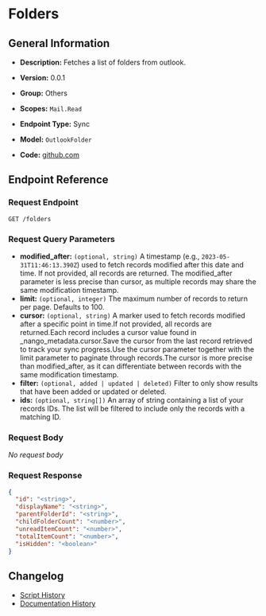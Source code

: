<!-- BEGIN GENERATED CONTENT -->
# Folders

## General Information

- **Description:** Fetches a list of folders from outlook.

- **Version:** 0.0.1
- **Group:** Others
- **Scopes:** `Mail.Read`
- **Endpoint Type:** Sync
- **Model:** `OutlookFolder`
- **Code:** [github.com](https://github.com/NangoHQ/integration-templates/tree/main/integrations/outlook/syncs/folders.ts)


## Endpoint Reference

### Request Endpoint

`GET /folders`

### Request Query Parameters

- **modified_after:** `(optional, string)` A timestamp (e.g., `2023-05-31T11:46:13.390Z`) used to fetch records modified after this date and time. If not provided, all records are returned. The modified_after parameter is less precise than cursor, as multiple records may share the same modification timestamp.
- **limit:** `(optional, integer)` The maximum number of records to return per page. Defaults to 100.
- **cursor:** `(optional, string)` A marker used to fetch records modified after a specific point in time.If not provided, all records are returned.Each record includes a cursor value found in _nango_metadata.cursor.Save the cursor from the last record retrieved to track your sync progress.Use the cursor parameter together with the limit parameter to paginate through records.The cursor is more precise than modified_after, as it can differentiate between records with the same modification timestamp.
- **filter:** `(optional, added | updated | deleted)` Filter to only show results that have been added or updated or deleted.
- **ids:** `(optional, string[])` An array of string containing a list of your records IDs. The list will be filtered to include only the records with a matching ID.

### Request Body

_No request body_

### Request Response

```json
{
  "id": "<string>",
  "displayName": "<string>",
  "parentFolderId": "<string>",
  "childFolderCount": "<number>",
  "unreadItemCount": "<number>",
  "totalItemCount": "<number>",
  "isHidden": "<boolean>"
}
```

## Changelog

- [Script History](https://github.com/NangoHQ/integration-templates/commits/main/integrations/outlook/syncs/folders.ts)
- [Documentation History](https://github.com/NangoHQ/integration-templates/commits/main/integrations/outlook/syncs/folders.md)

<!-- END  GENERATED CONTENT -->

